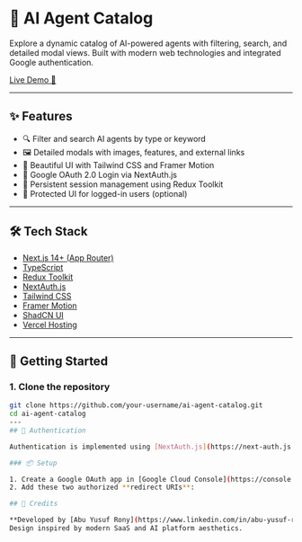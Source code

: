 # 🤖 AI Agent Catalog

Explore a dynamic catalog of AI-powered agents with filtering, search, and detailed modal views. Built with modern web technologies and integrated Google authentication.

[Live Demo 🚀](https://ai-agent-catalog-bice.vercel.app/)

---

## ✨ Features

- 🔍 Filter and search AI agents by type or keyword
- 🖼️ Detailed modals with images, features, and external links
- 🎨 Beautiful UI with Tailwind CSS and Framer Motion
- 🔐 Google OAuth 2.0 Login via NextAuth.js
- 🔄 Persistent session management using Redux Toolkit
- 🚫 Protected UI for logged-in users (optional)

---

## 🛠️ Tech Stack

- [Next.js 14+ (App Router)](https://nextjs.org/)
- [TypeScript](https://www.typescriptlang.org/)
- [Redux Toolkit](https://redux-toolkit.js.org/)
- [NextAuth.js](https://next-auth.js.org/)
- [Tailwind CSS](https://tailwindcss.com/)
- [Framer Motion](https://www.framer.com/motion/)
- [ShadCN UI](https://ui.shadcn.com/)
- [Vercel Hosting](https://vercel.com/)

---

## 🚀 Getting Started

### 1. Clone the repository

```bash
git clone https://github.com/your-username/ai-agent-catalog.git
cd ai-agent-catalog
---
## 🔐 Authentication

Authentication is implemented using [NextAuth.js](https://next-auth.js.org/) with Google OAuth.

### 📦 Setup

1. Create a Google OAuth app in [Google Cloud Console](https://console.cloud.google.com/apis/credentials)
2. Add these two authorized **redirect URIs**:

## 🙌 Credits

**Developed by [Abu Yusuf Rony](https://www.linkedin.com/in/abu-yusuf-rony-83859a165/)**  
Design inspired by modern SaaS and AI platform aesthetics.
